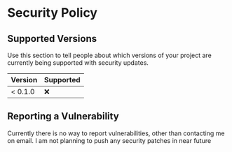 # Security Policy

## Supported Versions

Use this section to tell people about which versions of your project are
currently being supported with security updates.

| Version | Supported          |
| ------- | ------------------ |
| < 0.1.0 | :x:                |


## Reporting a Vulnerability

Currently there is no way to report vulnerabilities, other than contacting me on email. I am not planning to push any security patches in near future
